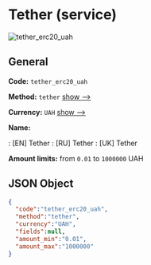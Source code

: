 
# Tether (service) 
![tether_erc20_uah](https://static.openfintech.io/payout_methods/tether_erc20_uah/logo.svg?w=400&c=v0.59.26#w24)  

## General 
 
**Code:** `tether_erc20_uah` 
 
**Method:** `tether` [show -->](/payout-methods/tether/) 
 
**Currency:** `UAH` [show -->](/currencies/UAH/) 
 
**Name:** 
 
:	[EN] Tether 
:	[RU] Tether 
:	[UK] Tether 
 
**Amount limits:** from `0.01` to `1000000` UAH 

## JSON Object 

```json
{
  "code":"tether_erc20_uah",
  "method":"tether",
  "currency":"UAH",
  "fields":null,
  "amount_min":"0.01",
  "amount_max":"1000000"
}
```  
